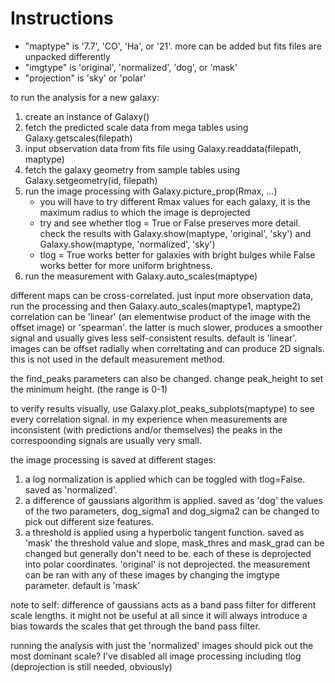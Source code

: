  # Instructions #

- "maptype" is '7.7', 'CO', 'Ha', or '21'. more can be added but fits files are unpacked differently
- "imgtype" is 'original', 'normalized', 'dog', or 'mask'
- "projection" is 'sky' or 'polar'

 to run the analysis for a new galaxy:
 1. create an instance of Galaxy()
 2. fetch the predicted scale data from mega tables using Galaxy.getscales(filepath)
 3. input observation data from fits file using Galaxy.readdata(filepath, maptype)
 4. fetch the galaxy geometry from sample tables using Galaxy.setgeometry(id, filepath)
 5. run the image processing with Galaxy.picture_prop(Rmax, ...)
    - you will have to try different Rmax values for each galaxy, it is the maximum radius to which the image is deprojected
    - try and see whether tlog = True or False preserves more detail. check the results with Galaxy.show(maptype, 'original', 'sky') and Galaxy.show(maptype, 'normalized', 'sky')
    - tlog = True works better for galaxies with bright bulges while False works better for more uniform brightness.
 6. run the measurement with Galaxy.auto_scales(maptype)

 different maps can be cross-correlated. just input more observation data, run the processing and then Galaxy.auto_scales(maptype1, maptype2)
 correlation can be 'linear' (an elementwise product of the image with the offset image)
 or 'spearman'. the latter is much slower, produces a smoother signal and usually gives less self-consistent results. default is 'linear'.
 images can be offset radially when correltating and can produce 2D signals. this is not used in the default measurement method.

 the find_peaks parameters can also be changed. change peak_height to set the minimum height. (the range is 0-1)

 to verify results visually, use Galaxy.plot_peaks_subplots(maptype) to see every correlation signal.
 in my experience when measurements are inconsistent (with predictions and/or themselves) the peaks in the correspoonding signals are usually very small.

 the image processing is saved at different stages:
 1. a log normalization is applied which can be toggled with tlog=False. saved as 'normalized'.
 2. a difference of gaussians algorithm is applied. saved as 'dog'
    the values of the two parameters, dog_sigma1 and dog_sigma2 can be changed to pick out different size features.
 3. a threshold is applied using a hyperbolic tangent function. saved as 'mask'
    the threshold value and slope, mask_thres and mask_grad can be changed but generally don't need to be.
 each of these is deprojected into polar coordinates. 'original' is not deprojected.
 the measurement can be ran with any of these images by changing the imgtype parameter. default is 'mask'



note to self: difference of gaussians acts as a band pass filter for different scale lengths. it might not be useful at all since it will always introduce a bias towards the scales that get through the band pass filter.

running the analysis with just the 'normalized' images should pick out the most dominant scale?
I've disabled all image processing including tlog (deprojection is still needed, obviously)
